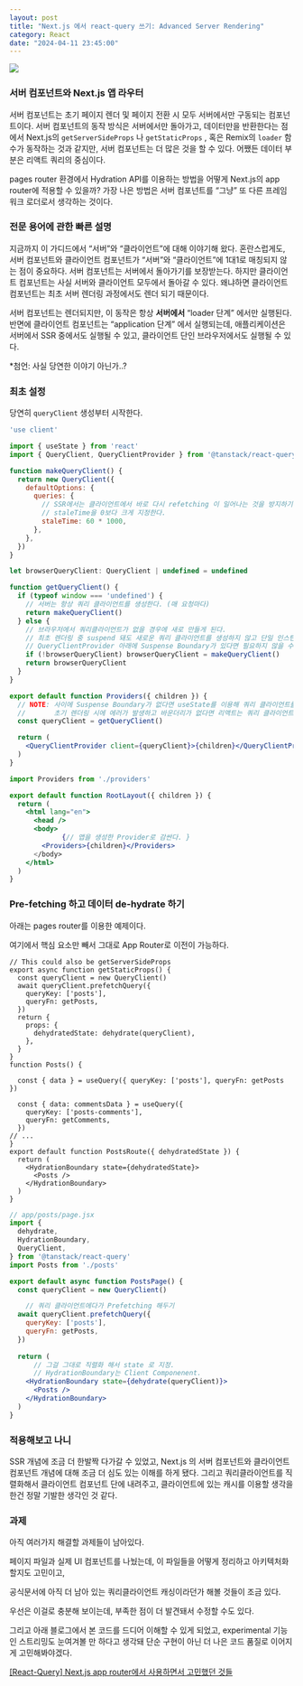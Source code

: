 ```yaml
---
layout: post
title: "Next.js 에서 react-query 쓰기: Advanced Server Rendering"
category: React
date: "2024-04-11 23:45:00"
---
```

<img src="@image/2024-04-11/2.png">

### 서버 컴포넌트와 Next.js 앱 라우터

서버 컴포넌트는 초기 페이지 렌더 및 페이지 전환 시 모두 서버에서만 구동되는 컴포넌트이다. 서버 컴포넌트의 동작 방식은 서버에서만 돌아가고, 데이터만을 반환한다는 점에서 Next.js의 `getServerSideProps` 나 `getStaticProps` , 혹은 Remix의 `loader` 함수가 동작하는 것과 같지만, 서버 컴포넌트는 더 많은 것을 할 수 있다. 어쨌든 데이터 부분은 리액트 쿼리의 중심이다.

pages router 환경에서 Hydration API를 이용하는 방법을 어떻게 Next.js의 app router에 적용할 수 있을까? 가장 나은 방법은 서버 컴포넌트를 “그냥” 또 다른 프레임워크 로더로서 생각하는 것이다.

### 전문 용어에 관한 빠른 설명

지금까지 이 가디드에서 “서버”와 “클라이언트”에 대해 이야기해 왔다. 혼란스럽게도, 서버 컴포넌트와 클라이언트 컴포넌트가 “서버”와 “클라이언트”에 1대1로 매칭되지 않는 점이 중요하다. 서버 컴포넌트는 서버에서 돌아가기를 보장받는다. 하지만 클라이언트 컴포넌트는 사실 서버와 클라이언트 모두에서 돌아갈 수 있다. 왜냐하면 클라이언트 컴포넌트는 최초 서버 렌더링 과정에서도 렌더 되기 때문이다.

서버 컴포넌트는 렌더되지만, 이 동작은 항상 **서버에서** “loader 단계” 에서만 실행된다. 반면에 클라이언트 컴포넌트는 “application 단계” 에서 실행되는데, 애플리케이션은 서버에서 SSR 중에서도 실행될 수 있고, 클라이언트 단인 브라우저에서도 실행될 수 있다. 

*첨언: 사실 당연한 이야기 아닌가..? 

### 최초 설정

당연히 `queryClient` 생성부터 시작한다.

```jsx
'use client'

import { useState } from 'react'
import { QueryClient, QueryClientProvider } from '@tanstack/react-query'

function makeQueryClient() {
  return new QueryClient({
    defaultOptions: {
      queries: {
        // SSR에서는 클라이언트에서 바로 다시 refetching 이 일어나는 것을 방지하기 위해
        // staleTime을 0보다 크게 지정한다.
        staleTime: 60 * 1000,
      },
    },
  })
}

let browserQueryClient: QueryClient | undefined = undefined

function getQueryClient() {
  if (typeof window === 'undefined') {
    // 서버는 항상 쿼리 클라이언트를 생성한다. (매 요청마다)
    return makeQueryClient()
  } else {
    // 브라우저에서 쿼리클라이언트가 없을 경우에 새로 만들게 된다.
    // 최초 렌더링 중 suspend 돼도 새로운 쿼리 클라이언트를 생성하지 않고 단일 인스턴스로 이용.
    // QueryClientProvider 아래에 Suspense Boundary가 있다면 필요하지 않을 수 있다.
    if (!browserQueryClient) browserQueryClient = makeQueryClient()
    return browserQueryClient
  }
}

export default function Providers({ children }) {
  // NOTE: 사이에 Suspense Boundary가 없다면 useState를 이용해 쿼리 클라이언트를 초기화하지 마라.
  //       초기 렌더링 시에 에러가 발생하고 바운더리가 없다면 리액트는 쿼리 클라이언트를 날려버릴 것이다.
  const queryClient = getQueryClient()

  return (
    <QueryClientProvider client={queryClient}>{children}</QueryClientProvider>
  )
}
```

```jsx
import Providers from './providers'

export default function RootLayout({ children }) {
  return (
    <html lang="en">
      <head />
      <body>
		     {// 앱을 생성한 Provider로 감싼다. }
        <Providers>{children}</Providers>
      </body>
    </html>
  )
}
```

### Pre-fetching 하고 데이터 de-hydrate 하기

아래는 pages router를 이용한 예제이다.

여기에서 핵심 요소만 빼서 그대로 App Router로 이전이 가능하다.

```tsx
// This could also be getServerSideProps
export async function getStaticProps() {
  const queryClient = new QueryClient()
  await queryClient.prefetchQuery({
    queryKey: ['posts'],
    queryFn: getPosts,
  })
  return {
    props: {
      dehydratedState: dehydrate(queryClient),
    },
  }
}
function Posts() {

  const { data } = useQuery({ queryKey: ['posts'], queryFn: getPosts })
  
  const { data: commentsData } = useQuery({
    queryKey: ['posts-comments'],
    queryFn: getComments,
  })
// ...
}
export default function PostsRoute({ dehydratedState }) {
  return (
    <HydrationBoundary state={dehydratedState}>
      <Posts />
    </HydrationBoundary>
  )
}

```

```jsx
// app/posts/page.jsx
import {
  dehydrate,
  HydrationBoundary,
  QueryClient,
} from '@tanstack/react-query'
import Posts from './posts'

export default async function PostsPage() {
  const queryClient = new QueryClient()

	// 쿼리 클라이언트에다가 Prefetching 해두기
  await queryClient.prefetchQuery({
    queryKey: ['posts'],
    queryFn: getPosts,
  })
  
  return (
	  // 그걸 그대로 직렬화 해서 state 로 지정.
	  // HydrationBoundary는 Client Componenent.
    <HydrationBoundary state={dehydrate(queryClient)}>
      <Posts />
    </HydrationBoundary>
  )
}
```

### 적용해보고 나니

SSR 개념에 조금 더 한발짝 다가갈 수 있었고, Next.js 의 서버 컴포넌트와 클라이언트 컴포넌트 개념에 대해 조금 더 심도 있는 이해를 하게 됐다. 그리고 쿼리클라이언트를 직렬화해서 클라이언트 컴포넌트 단에 내려주고, 클라이언트에 있는 캐시를 이용할 생각을 한건 정말 기발한 생각인 것 같다.

### 과제

아직 여러가지 해결할 과제들이 남아있다.

페이지 파일과 실제 UI 컴포넌트를 나눴는데, 이 파일들을 어떻게 정리하고 아키텍처화 할지도 고민이고,

공식문서에 아직 더 남아 있는 쿼리클라이언트 캐싱이라던가 해볼 것들이 조금 있다.

우선은 이걸로 충분해 보이는데, 부족한 점이 더 발견돼서 수정할 수도 있다.

그리고 아래 블로그에서 본 코드를 드디어 이해할 수 있게 되었고, experimental 기능인 스트리밍도 눈여겨볼 만 하다고 생각돼 단순 구현이 아닌 더 나은 코드 품질로 이어지게 고민해봐야겠다.

[[React-Query] Next.js app router에서 사용하면서 고민했던 것들](https://soobing.github.io/react/next-app-router-react-query/)